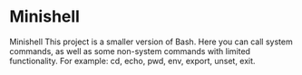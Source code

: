 # Minishell
Minishell
This project is a smaller version of Bash.
Here you can call system commands, as well as some non-system commands with limited functionality.
For example: cd, echo, pwd, env, export, unset, exit.
